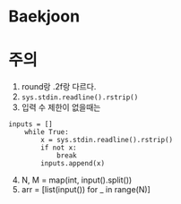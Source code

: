 Baekjoon
=================================



# 주의 

1. round랑 .2f랑 다르다. 
2. `sys.stdin.readline().rstrip()`
3. 입력 수 제한이 없을때는 
```
inputs = []
    while True:
        x = sys.stdin.readline().rstrip()
        if not x:
            break
        inputs.append(x)
```
4. N, M = map(int, input().split())
5. arr = [list(input()) for _ in range(N)]
